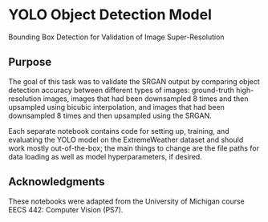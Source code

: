 # YOLO Object Detection Model
Bounding Box Detection for Validation of Image Super-Resolution

## Purpose
The goal of this task was to validate the SRGAN output by comparing object detection accuracy between different types of images: ground-truth high-resolution images, images that had been downsampled 8 times and then upsampled using bicubic interpolation, and images that had been downsampled 8 times and then upsampled using the SRGAN. 

Each separate notebook contains code for setting up, training, and evaluating the YOLO model on the ExtremeWeather dataset and should work mostly out-of-the-box; the main things to change are the file paths for data loading as well as model hyperparameters, if desired. 

## Acknowledgments 
These notebooks were adapted from the University of Michigan course EECS 442: Computer Vision (PS7). 
